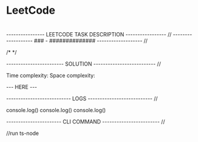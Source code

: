 # LeetCode


# 

---------------- LEETCODE TASK DESCRIPTION ----------------- //
------------------- ### - ############## ------------------- //

/*  */

------------------------ SOLUTION -------------------------- //


Time complexity: 
Space complexity: 

--- HERE ---



--------------------------- LOGS --------------------------- //

console.log()
console.log()
console.log()

----------------------- CLI COMMAND ------------------------ //

//run ts-node 
